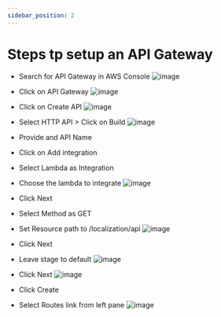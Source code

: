 ```yaml
---
sidebar_position: 2
---
```


# Steps tp setup an API Gateway

- Search for API Gateway in AWS Console
  ![image](https://user-images.githubusercontent.com/7286649/199388733-cdcbe9e9-9609-4bc0-9463-3bad3130a2d8.png)

- Click on API Gateway
  ![image](https://user-images.githubusercontent.com/7286649/199388842-881fc162-6578-4c51-a078-1c6c3863627a.png)
- Click on Create API
  ![image](https://user-images.githubusercontent.com/7286649/199388915-af0608e4-051b-448e-9064-063ebb9dab81.png)
- Select HTTP API > Click on Build
  ![image](https://user-images.githubusercontent.com/7286649/199389041-1f80b6dc-3361-4b9d-9f5c-042b93ba78e4.png)
- Provide and API Name
- Click on Add integration
- Select Lambda as Integration
- Choose the lambda to integrate
  ![image](https://user-images.githubusercontent.com/7286649/199389147-e5a219c5-d782-4895-993b-63f184aaf0bc.png)
- Click Next
- Select Method as GET
- Set Resource path to /localization/api
  ![image](https://user-images.githubusercontent.com/7286649/199389261-c5e23503-b7bd-4fa6-a8e9-611b5a74f895.png)
- Click Next
- Leave stage to default
  ![image](https://user-images.githubusercontent.com/7286649/199389395-2e6b2929-c05d-47cc-a175-3013c7cee0fc.png)
- Click Next
  ![image](https://user-images.githubusercontent.com/7286649/199389476-1b2d755e-92eb-4ed8-a33f-3bbc3531e073.png)
- Click Create
- Select Routes link from left pane
  ![image](https://user-images.githubusercontent.com/7286649/199389625-a6644ac0-e923-46a2-ad9a-2dc6d085808b.png)
